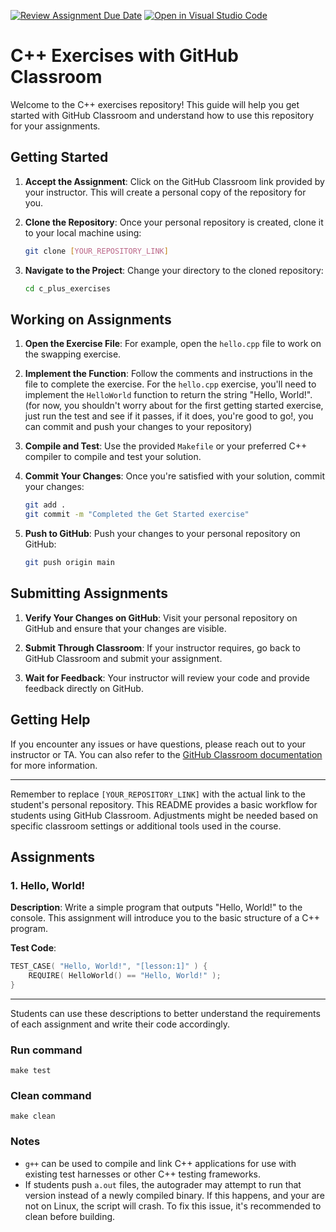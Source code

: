 [![Review Assignment Due Date](https://classroom.github.com/assets/deadline-readme-button-24ddc0f5d75046c5622901739e7c5dd533143b0c8e959d652212380cedb1ea36.svg)](https://classroom.github.com/a/ugqzYaZe)
[![Open in Visual Studio Code](https://classroom.github.com/assets/open-in-vscode-718a45dd9cf7e7f842a935f5ebbe5719a5e09af4491e668f4dbf3b35d5cca122.svg)](https://classroom.github.com/online_ide?assignment_repo_id=11743312&assignment_repo_type=AssignmentRepo)



# C++ Exercises with GitHub Classroom

Welcome to the C++ exercises repository! This guide will help you get started with GitHub Classroom and understand how to use this repository for your assignments.

## Getting Started

1. **Accept the Assignment**: Click on the GitHub Classroom link provided by your instructor. This will create a personal copy of the repository for you.

2. **Clone the Repository**: Once your personal repository is created, clone it to your local machine using:
   ```bash
   git clone [YOUR_REPOSITORY_LINK]
   ```

3. **Navigate to the Project**: Change your directory to the cloned repository:
   ```bash
   cd c_plus_exercises
   ```

## Working on Assignments

1. **Open the Exercise File**: For example, open the `hello.cpp` file to work on the swapping exercise.

2. **Implement the Function**: Follow the comments and instructions in the file to complete the exercise. For the `hello.cpp` exercise, you'll need to implement the `HelloWorld` function to return the string "Hello, World!". (for now, you shouldn't worry about for the first getting started exercise, just run the test and see if it passes, if it does, you're good to go!, you can commit and push your changes to your repository)

3. **Compile and Test**: Use the provided `Makefile` or your preferred C++ compiler to compile and test your solution.

4. **Commit Your Changes**: Once you're satisfied with your solution, commit your changes:
   ```bash
   git add .
   git commit -m "Completed the Get Started exercise"
   ```

5. **Push to GitHub**: Push your changes to your personal repository on GitHub:
   ```bash
   git push origin main
   ```

## Submitting Assignments

1. **Verify Your Changes on GitHub**: Visit your personal repository on GitHub and ensure that your changes are visible.

2. **Submit Through Classroom**: If your instructor requires, go back to GitHub Classroom and submit your assignment.

3. **Wait for Feedback**: Your instructor will review your code and provide feedback directly on GitHub.

## Getting Help

If you encounter any issues or have questions, please reach out to your instructor or TA. You can also refer to the [GitHub Classroom documentation](https://classroom.github.com/help) for more information.

---

Remember to replace `[YOUR_REPOSITORY_LINK]` with the actual link to the student's personal repository. This README provides a basic workflow for students using GitHub Classroom. Adjustments might be needed based on specific classroom settings or additional tools used in the course.


## Assignments

### 1. Hello, World!

**Description**: Write a simple program that outputs "Hello, World!" to the console. This assignment will introduce you to the basic structure of a C++ program.

**Test Code**:
```cpp
TEST_CASE( "Hello, World!", "[lesson:1]" ) {
    REQUIRE( HelloWorld() == "Hello, World!" );
}
```

---

Students can use these descriptions to better understand the requirements of each assignment and write their code accordingly.
### Run command
`make test`
### Clean command
`make clean`


### Notes
- `g++` can be used to compile and link C++ applications for use with existing test harnesses or other C++ testing frameworks.
- If students push `a.out` files, the autograder may attempt to run that version instead of a newly compiled binary. If this happens, and your are not  on Linux, the script will crash. To fix this issue, it's recommended to clean before building.
